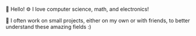 👋 Hello!
⚙️ I love computer science, math, and electronics!

🧱 I often work on small projects, either on my own or with friends, to better understand these amazing fields :)
